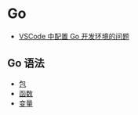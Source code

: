 # Go

- [VSCode 中配置 Go 开发环境的问题](./vscode-go.md)


## Go 语法

- [包](./go-grammar-package.md)
- [函数](./go-grammar-function.md)
- [变量](./go-grammar-variable.md)


